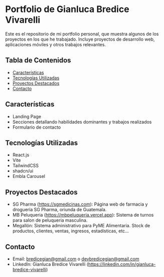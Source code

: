 # Portfolio de **Gianluca Bredice Vivarelli**

Este es el repositorio de mi portfolio personal, que muestra algunos de los proyectos en los que he trabajado. Incluye proyectos de desarrollo web, aplicaciones móviles y otros trabajos relevantes.

## Tabla de Contenidos
- [Características](#características)
- [Tecnologías Utilizadas](#tecnologías-utilizadas)
- [Proyectos Destacados](#proyectos-destacados)
- [Contacto](#contacto)

## Características
- Landing Page
- Secciones detallando habilidades dominantes y trabajos realizados
- Formulario de contacto

## Tecnologías Utilizadas
- React.js
- Vite
- TailwindCSS
- shadcn/ui
- Embla Carousel

## Proyectos Destacados
- SG Pharma (https://sgmedicinas.com): Página web de farmacia y drogueria SG Pharma, oriunda de Guatemala.
- MB Peluqueria (https://mbpeluqueria.vercel.app): Sistema de turnos para salon de peluqueria masculina.
- Megallón: Sistema administrativo para PyME Alimentaria. Stock de productos, clientes, ventas, ingresos, estadísticas, etc...

## Contacto
- Email: bredicegian@gmail.com o devbredicegian@gmail.com
- LinkedIn: Gianluca Bredice Vivarelli (https://linkedin.com/in/gianluca-bredice-vivarelli)
